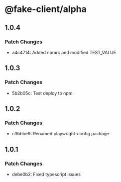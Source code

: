 # @fake-client/alpha

## 1.0.4

### Patch Changes

- a4c4714: Added npmrc and modified TEST_VALUE

## 1.0.3

### Patch Changes

- 5b2b05c: Test deploy to npm

## 1.0.2

### Patch Changes

- c3bbbe9: Renamed playwright-config package

## 1.0.1

### Patch Changes

- debe0b2: Fixed typescript issues
